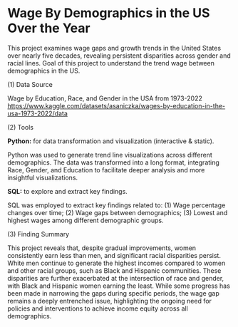 # Wage By Demographics in the US Over the Year
This project examines wage gaps and growth trends in the United States over nearly five decades, revealing persistent disparities across gender and racial lines. Goal of this project to understand the trend wage between demographics in the US.

(1) Data Source

Wage by Education, Race, and Gender in the USA from 1973-2022
https://www.kaggle.com/datasets/asaniczka/wages-by-education-in-the-usa-1973-2022/data

(2) Tools

**Python:** for data transformation and visualization (interactive & static).

Python was used to generate trend line visualizations across different demographics.
The data was transformed into a long format, integrating Race, Gender, and Education to facilitate deeper analysis and more insightful visualizations.

**SQL:** to explore and extract key findings.

SQL was employed to extract key findings related to: (1) Wage percentage changes over time; (2) Wage gaps between demographics; (3) Lowest and highest wages among different demographic groups.


(3) Finding Summary

This project reveals that, despite gradual improvements, women consistently earn less than men, and significant racial disparities persist. White men continue to generate the highest incomes compared to women and other racial groups, such as Black and Hispanic communities. These disparities are further exacerbated at the intersection of race and gender, with Black and Hispanic women earning the least. While some progress has been made in narrowing the gaps during specific periods, the wage gap remains a deeply entrenched issue, highlighting the ongoing need for policies and interventions to achieve income equity across all demographics.

